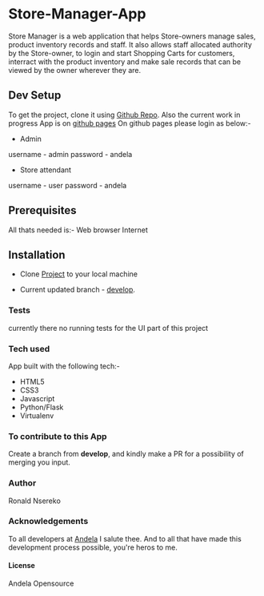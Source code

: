 # Store-Manager-App

Store Manager is a web application that helps Store-owners manage sales, product inventory records and staff.
It also allows staff allocated authority by the Store-owner, to login and start Shopping Carts for customers, interract with the product inventory and make sale records that can be viewed by the owner wherever they are.

## Dev Setup

To get the project, clone it using [Github Repo](https://github.com/codjoero/Store-Manager-App). Also the current work in progress App is on [github pages](https://codjoero.github.io/Store-Manager-App/)
On github pages please login as below:-

* Admin

username - admin
password - andela

* Store attendant

username - user
password - andela

## Prerequisites

All thats needed is:-
    Web browser
    Internet

## Installation

* Clone [Project](https://github.com/codjoero/Store-Manager-App.git) to your local machine

* Current updated branch - [develop](https://github.com/codjoero/Store-Manager-App/tree/develop).

### Tests

currently there no running tests for the UI part of this project

### Tech used 

App built with the following tech:-

   * HTML5 
   * CSS3
   * Javascript
   * Python/Flask
   * Virtualenv

### To contribute to this App

Create a branch from **develop**, and kindly make a PR for a possibility of merging you input.

### Author

Ronald Nsereko

### Acknowledgements

To all developers at [Andela](https://andela.com) I salute thee. And to all that have made this development process possible, you're heros to me.

#### License

Andela Opensource
